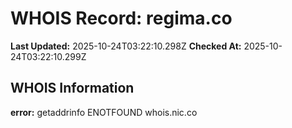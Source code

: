 # WHOIS Record: regima.co

**Last Updated:** 2025-10-24T03:22:10.298Z
**Checked At:** 2025-10-24T03:22:10.299Z

## WHOIS Information

**error:** getaddrinfo ENOTFOUND whois.nic.co

